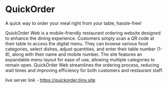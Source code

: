 # QuickOrder
A quick way to order your meal right from your table, hassle-free!

QuickOrder Web is a mobile-friendly restaurant ordering website designed to enhance the dining experience. Customers simply scan a QR code at their table to access the digital menu. They can browse various food categories, select dishes, adjust quantities, and enter their table number (1-8), along with their name and mobile number. The site features an expandable menu layout for ease of use, allowing multiple categories to remain open. QuickOrder Web streamlines the ordering process, reducing wait times and improving efficiency for both customers and restaurant staff.

live server link - https://quickorder.tiiny.site
